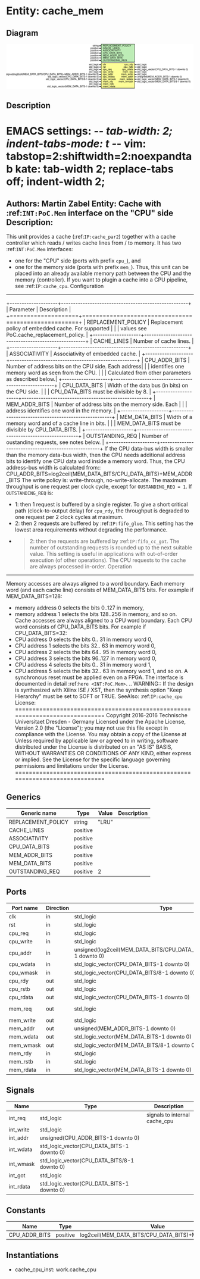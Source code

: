 # Entity: cache_mem

## Diagram

![Diagram](cache_mem.svg "Diagram")
## Description

EMACS settings: -*-  tab-width: 2; indent-tabs-mode: t -*-
vim: tabstop=2:shiftwidth=2:noexpandtab
kate: tab-width 2; replace-tabs off; indent-width 2;
=============================================================================
Authors:         Martin Zabel
Entity:          Cache with :ref:`INT:PoC.Mem` interface on the "CPU" side
Description:
-------------------------------------
This unit provides a cache (:ref:`IP:cache_par2`) together
with a cache controller which reads / writes cache lines from / to memory.
It has two :ref:`INT:PoC.Mem` interfaces:
* one for the "CPU" side  (ports with prefix ``cpu_``), and
* one for the memory side (ports with prefix ``mem_``).
Thus, this unit can be placed into an already available memory path between
the CPU and the memory (controller). If you want to plugin a cache into a
CPU pipeline, see :ref:`IP:cache_cpu`.
Configuration
*************
+--------------------+-----------------------------------------------------+
| Parameter          | Description                                         |
+====================+=====================================================+
| REPLACEMENT_POLICY | Replacement policy of embedded cache. For supported |
|                    | values see PoC.cache_replacement_policy.            |
+--------------------+-----------------------------------------------------+
| CACHE_LINES        | Number of cache lines.                              |
+--------------------+-----------------------------------------------------+
| ASSOCIATIVITY      | Associativity of embedded cache.                    |
+--------------------+-----------------------------------------------------+
| CPU_ADDR_BITS      | Number of address bits on the CPU side. Each address|
|                    | identifies one memory word as seen from the CPU.    |
|                    | Calculated from other parameters as described below.|
+--------------------+-----------------------------------------------------+
| CPU_DATA_BITS      | Width of the data bus (in bits) on the CPU side.    |
|                    | CPU_DATA_BITS must be divisible by 8.               |
+--------------------+-----------------------------------------------------+
| MEM_ADDR_BITS      | Number of address bits on the memory side. Each     |
|                    | address identifies one word in the memory.          |
+--------------------+-----------------------------------------------------+
| MEM_DATA_BITS      | Width of a memory word and of a cache line in bits. |
|                    | MEM_DATA_BITS must be divisible by CPU_DATA_BITS.   |
+--------------------+-----------------------------------------------------+
| OUTSTANDING_REQ    | Number of oustanding requests, see notes below.     |
+--------------------+-----------------------------------------------------+
If the CPU data-bus width is smaller than the memory data-bus width, then
the CPU needs additional address bits to identify one CPU data word inside a
memory word. Thus, the CPU address-bus width is calculated from::
  CPU_ADDR_BITS=log2ceil(MEM_DATA_BITS/CPU_DATA_BITS)+MEM_ADDR_BITS
The write policy is: write-through, no-write-allocate.
The maximum throughput is one request per clock cycle, except for
``OUSTANDING_REQ = 1``.
If ``OUTSTANDING_REQ`` is:
* 1: then 1 request is buffered by a single register. To give a short
  critical path (clock-to-output delay) for ``cpu_rdy``, the throughput is
  degraded to one request per 2 clock cycles at maximum.
* 2: then 2 requests are buffered by :ref:`IP:fifo_glue`. This setting has
  the lowest area requirements without degrading the performance.
* >2: then the requests are buffered by :ref:`IP:fifo_cc_got`. The number of
  outstanding requests is rounded up to the next suitable value. This setting
  is useful in applications with out-of-order execution (of other
  operations). The CPU requests to the cache are always processed in-order.
Operation
*********
Memory accesses are always aligned to a word boundary. Each memory word
(and each cache line) consists of MEM_DATA_BITS bits.
For example if MEM_DATA_BITS=128:
* memory address 0 selects the bits   0..127 in memory,
* memory address 1 selects the bits 128..256 in memory, and so on.
Cache accesses are always aligned to a CPU word boundary. Each CPU word
consists of CPU_DATA_BITS bits. For example if CPU_DATA_BITS=32:
* CPU address 0 selects the bits   0.. 31 in memory word 0,
* CPU address 1 selects the bits  32.. 63 in memory word 0,
* CPU address 2 selects the bits  64.. 95 in memory word 0,
* CPU address 3 selects the bits  96..127 in memory word 0,
* CPU address 4 selects the bits   0.. 31 in memory word 1,
* CPU address 5 selects the bits  32.. 63 in memory word 1, and so on.
A synchronous reset must be applied even on a FPGA.
The interface is documented in detail :ref:`here <INT:PoC.Mem>`.
.. WARNING::
   If the design is synthesized with Xilinx ISE / XST, then the synthesis
   option "Keep Hierarchy" must be set to SOFT or TRUE.
SeeAlso:
  :ref:`IP:cache_cpu`
License:
=============================================================================
Copyright 2016-2016 Technische Universitaet Dresden - Germany
Licensed under the Apache License, Version 2.0 (the "License");
you may not use this file except in compliance with the License.
You may obtain a copy of the License at
Unless required by applicable law or agreed to in writing, software
distributed under the License is distributed on an "AS IS" BASIS,
WITHOUT WARRANTIES OR CONDITIONS OF ANY KIND, either express or implied.
See the License for the specific language governing permissions and
limitations under the License.
=============================================================================
## Generics

| Generic name       | Type     | Value | Description |
| ------------------ | -------- | ----- | ----------- |
| REPLACEMENT_POLICY | string   | "LRU" |             |
| CACHE_LINES        | positive |       |             |
| ASSOCIATIVITY      | positive |       |             |
| CPU_DATA_BITS      | positive |       |             |
| MEM_ADDR_BITS      | positive |       |             |
| MEM_DATA_BITS      | positive |       |             |
| OUTSTANDING_REQ    | positive | 2     |             |
## Ports

| Port name | Direction | Type                                                                     | Description |
| --------- | --------- | ------------------------------------------------------------------------ | ----------- |
| clk       | in        | std_logic                                                                | clock       |
| rst       | in        | std_logic                                                                | reset       |
| cpu_req   | in        | std_logic                                                                | "CPU" side  |
| cpu_write | in        | std_logic                                                                |             |
| cpu_addr  | in        | unsigned(log2ceil(MEM_DATA_BITS/CPU_DATA_BITS)+MEM_ADDR_BITS-1 downto 0) |             |
| cpu_wdata | in        | std_logic_vector(CPU_DATA_BITS-1 downto 0)                               |             |
| cpu_wmask | in        | std_logic_vector(CPU_DATA_BITS/8-1 downto 0)                             |             |
| cpu_rdy   | out       | std_logic                                                                |             |
| cpu_rstb  | out       | std_logic                                                                |             |
| cpu_rdata | out       | std_logic_vector(CPU_DATA_BITS-1 downto 0)                               |             |
| mem_req   | out       | std_logic                                                                | Memory side |
| mem_write | out       | std_logic                                                                |             |
| mem_addr  | out       | unsigned(MEM_ADDR_BITS-1 downto 0)                                       |             |
| mem_wdata | out       | std_logic_vector(MEM_DATA_BITS-1 downto 0)                               |             |
| mem_wmask | out       | std_logic_vector(MEM_DATA_BITS/8-1 downto 0)                             |             |
| mem_rdy   | in        | std_logic                                                                |             |
| mem_rstb  | in        | std_logic                                                                |             |
| mem_rdata | in        | std_logic_vector(MEM_DATA_BITS-1 downto 0)                               |             |
## Signals

| Name      | Type                                         | Description                   |
| --------- | -------------------------------------------- | ----------------------------- |
| int_req   | std_logic                                    | signals to internal cache_cpu |
| int_write | std_logic                                    |                               |
| int_addr  | unsigned(CPU_ADDR_BITS-1 downto 0)           |                               |
| int_wdata | std_logic_vector(CPU_DATA_BITS-1 downto 0)   |                               |
| int_wmask | std_logic_vector(CPU_DATA_BITS/8-1 downto 0) |                               |
| int_got   | std_logic                                    |                               |
| int_rdata | std_logic_vector(CPU_DATA_BITS-1 downto 0)   |                               |
## Constants

| Name          | Type     | Value                                                | Description |
| ------------- | -------- | ---------------------------------------------------- | ----------- |
| CPU_ADDR_BITS | positive |  log2ceil(MEM_DATA_BITS/CPU_DATA_BITS)+MEM_ADDR_BITS |             |
## Instantiations

- cache_cpu_inst: work.cache_cpu
